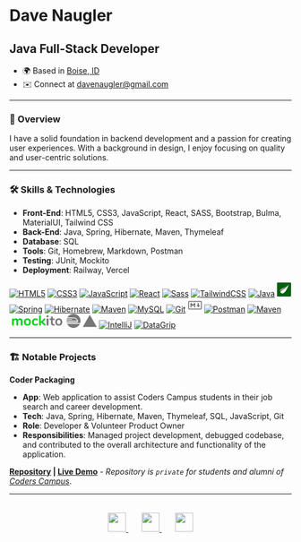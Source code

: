 [//]: # (GITHUB PROFILE BIO VERSION 3 - Assistance from ChatGPT 4o)


Dave Naugler
=============================

Java Full-Stack Developer
-------------------------

* 🌍 Based in [Boise, ID](https://maps.app.goo.gl/fKNe5UrbGLM6CM9g7)
* ✉️ Connect at [davenaugler@gmail.com](mailto:davenaugler@gmail.com)
 
---

### 🚀 Overview
I have a solid foundation in backend development and a passion for creating user experiences. With a background in design, I enjoy focusing on quality and user-centric solutions.

---

### 🛠️ Skills & Technologies
- **Front-End**: HTML5, CSS3, JavaScript, React, SASS, Bootstrap, Bulma, MaterialUI, Tailwind CSS  
- **Back-End**: Java, Spring, Hibernate, Maven, Thymeleaf  
- **Database**: SQL  
- **Tools**: Git, Homebrew, Markdown, Postman  
- **Testing**: JUnit, Mockito  
- **Deployment**: Railway, Vercel

<a href="https://developer.mozilla.org/en-US/docs/Glossary/HTML5" target="_blank" rel="noreferrer"><img src="https://cdn.jsdelivr.net/gh/devicons/devicon@latest/icons/html5/html5-original.svg" width="25" alt="HTML5" /></a>
<a href="https://www.w3.org/TR/CSS/#css" target="_blank" rel="noreferrer"><img src="https://cdn.jsdelivr.net/gh/devicons/devicon@latest/icons/css3/css3-original.svg" width="25" alt="CSS3" /></a>
<a href="https://developer.mozilla.org/en-US/docs/Web/JavaScript" target="_blank" rel="noreferrer"><img src="https://cdn.jsdelivr.net/gh/devicons/devicon@latest/icons/javascript/javascript-original.svg" width="25" alt="JavaScript" /></a>
<a href="https://react.dev/" target="_blank" rel="noreferrer"><img src="https://cdn.jsdelivr.net/gh/devicons/devicon@latest/icons/react/react-original.svg" width="25" alt="React" /></a>
<a href="https://sass-lang.com/" target="_blank" rel="noreferrer"><img src="https://cdn.jsdelivr.net/gh/devicons/devicon@latest/icons/sass/sass-original.svg" width="25" alt="Sass" /></a>
<a href="https://tailwindcss.com/" target="_blank" rel="noreferrer"><img src="https://cdn.jsdelivr.net/gh/devicons/devicon@latest/icons/tailwindcss/tailwindcss-original.svg" width="25" alt="TailwindCSS" /></a>
<a href="https://www.oracle.com/java/" target="_blank" rel="noreferrer"><img src="https://cdn.jsdelivr.net/gh/devicons/devicon@latest/icons/java/java-original.svg" width="25" alt="Java" /></a>
<a href="https://www.oracle.com/java/" target="_blank" rel="noreferrer"><img src="./assets/images/thymeleaf-original.png" width="25" alt="Thymeleaf"/></a>
<a href="https://spring.io/" target="_blank" rel="noreferrer"><img src="https://cdn.jsdelivr.net/gh/devicons/devicon@latest/icons/spring/spring-original.svg" width="25" alt="Spring" /></a>
<a href="https://hibernate.org/" target="_blank" rel="noreferrer"><img src="https://cdn.jsdelivr.net/gh/devicons/devicon@latest/icons/hibernate/hibernate-original.svg" width="25" alt="Hibernate" /></a>
<a href="https://maven.apache.org/" target="_blank" rel="noreferrer"><img src="https://cdn.jsdelivr.net/gh/devicons/devicon@latest/icons/maven/maven-original.svg" width="25" alt="Maven" /></a>
<a href="https://www.mysql.com/" target="_blank" rel="noreferrer"><img src="https://cdn.jsdelivr.net/gh/devicons/devicon@latest/icons/mysql/mysql-original.svg" width="25" alt="MySQL" /></a>
<a href="https://git-scm.com/" target="_blank" rel="noreferrer"><img src="https://cdn.jsdelivr.net/gh/devicons/devicon@latest/icons/git/git-original.svg" width="25" alt="Git" /></a>
<a href="https://www.markdownguide.org/" target="_blank" rel="noreferrer"><img src="./assets/images/markdown-original-gray.png" width="25" alt="Markdown"/></a>
<a href="https://www.postman.com/" target="_blank" rel="noreferrer"><img src="https://cdn.jsdelivr.net/gh/devicons/devicon@latest/icons/postman/postman-original.svg" width="25" alt="Postman" /></a>
<a href="https://junit.org/junit5/" target="_blank" rel="noreferrer"><img src="https://cdn.jsdelivr.net/gh/devicons/devicon@latest/icons/junit/junit-original.svg" width="25" alt="Maven" /></a>
<a href="https://site.mockito.org/" target="_blank" rel="noreferrer"><img src="./assets/images/mockito-original-gray.png" height="25" alt="Mockito"/></a>
<a href="https://railway.app/" target="_blank" rel="noreferrer"><img src="./assets/images/railway-original-gray.png" width="25" alt="Railway" /></a>
<a href="https://vercel.com/" target="_blank" rel="noreferrer"><img src="./assets/images/vercel-original-gray.png" width="25" alt="Vercel"/></a>
<a href="https://www.jetbrains.com/idea/" target="_blank" rel="noreferrer"><img src="https://cdn.jsdelivr.net/gh/devicons/devicon@latest/icons/intellij/intellij-original.svg" width="25" alt="IntelliJ" /></a>
<a href="https://www.jetbrains.com/datagrip/?var=light" target="_blank" rel="noreferrer"><img src="https://cdn.jsdelivr.net/gh/devicons/devicon@latest/icons/datagrip/datagrip-original.svg" width="25" alt="DataGrip" /></a>

---

### 🏗️ Notable Projects
**Coder Packaging**

- **App**: Web application to assist Coders Campus students in their job search and career development.
- **Tech**: Java, Spring, Hibernate, Maven, Thymeleaf, SQL, JavaScript, Git
- **Role**: Developer & Volunteer Product Owner
- **Responsibilities**: Managed project development, debugged codebase, and contributed to the overall architecture and functionality of the application.

**[Repository](https://github.com/CodersCampus/cp) | [Live Demo](https://punk-production.up.railway.app/)** - _Repository is `private` for students and alumni of [Coders Campus](https://www.coderscampus.com/)_.

---

[//]: # (<div align="center">)

[//]: # (  <a href="https://www.linkedin.com/in/davenaugler" target="_blank" rel="noreferrer"><img src="https://raw.githubusercontent.com/danielcranney/readme-generator/main/public/icons/socials/linkedin.svg" width="32" alt="LinkedIn" style="margin-top: 1.2rem;"/></a>&nbsp;&nbsp;&nbsp;&nbsp;&nbsp;)

[//]: # (  <a href="https://github.com/davenaugler" target="_blank" rel="noreferrer"><img src="./assets/images/hashnode_icon.png" width="32" alt="Hashnode" style="margin-top: 1.2rem;"></a>&nbsp;&nbsp;&nbsp;&nbsp;&nbsp;)

[//]: # (  <a href="https://www.github.com/davenaugler" target="_blank" rel="noreferrer"><img src="./assets/images/github-original-gray.png" width="32" alt="GitHub" style="margin-top: 1.2rem;"/></a>)

[//]: # (</div>)




[//]: # (<div align="center" style="margin-top: 1.2rem;"> )

[//]: # (<a href="https://www.linkedin.com/in/davenaugler" target="_blank" rel="noreferrer"> <picture> <source media="&#40;prefers-color-scheme: dark&#41;" srcset="https://raw.githubusercontent.com/danielcranney/readme-generator/main/public/icons/socials/linkedin-dark.svg" /> <source media="&#40;prefers-color-scheme: light&#41;" srcset="https://raw.githubusercontent.com/danielcranney/readme-generator/main/public/icons/socials/linkedin.svg" /> <img src="https://raw.githubusercontent.com/danielcranney/readme-generator/main/public/icons/socials/linkedin.svg" width="34"  /> </picture> </a> &nbsp;&nbsp;&nbsp;&nbsp;&nbsp;)

[//]: # (<a href="https://davenaugler.hashnode.dev" target="_blank" rel="noreferrer"> <picture> <source media="&#40;prefers-color-scheme: dark&#41;" srcset="https://raw.githubusercontent.com/danielcranney/readme-generator/main/public/icons/socials/hashnode-dark.svg" /> <source media="&#40;prefers-color-scheme: light&#41;" srcset="https://raw.githubusercontent.com/danielcranney/readme-generator/main/public/icons/socials/hashnode.svg" /> <img src="https://raw.githubusercontent.com/danielcranney/readme-generator/main/public/icons/socials/hashnode.svg" width="34"  /> </picture> </a> &nbsp;&nbsp;&nbsp;&nbsp;&nbsp;)

[//]: # (<a href="https://www.github.com/davenaugler" target="_blank" rel="noreferrer"> <picture> <source media="&#40;prefers-color-scheme: dark&#41;" srcset="https://raw.githubusercontent.com/danielcranney/readme-generator/main/public/icons/socials/github-dark.svg" /> <source media="&#40;prefers-color-scheme: light&#41;" srcset="https://raw.githubusercontent.com/danielcranney/readme-generator/main/public/icons/socials/github.svg" /> <img src="https://raw.githubusercontent.com/danielcranney/readme-generator/main/public/icons/socials/github.svg" width="34"  /> </picture> </a> )

[//]: # (</div>)

<p align="center"> 
  <a href="https://www.linkedin.com/in/davenaugler" target="_blank" rel="noreferrer">
    <picture>
      <source media="(prefers-color-scheme: dark)" srcset="https://raw.githubusercontent.com/danielcranney/readme-generator/main/public/icons/socials/linkedin-dark.svg" />
      <source media="(prefers-color-scheme: light)" srcset="https://raw.githubusercontent.com/danielcranney/readme-generator/main/public/icons/socials/linkedin.svg" />
      <img src="https://raw.githubusercontent.com/danielcranney/readme-generator/main/public/icons/socials/linkedin.svg" width="32" height="34" style="margin-top: 1.2rem;" />
    </picture>
  </a>
  &nbsp;&nbsp;&nbsp;&nbsp;&nbsp;
  <a href="https://davenaugler.hashnode.dev" target="_blank" rel="noreferrer">
    <picture>
      <source media="(prefers-color-scheme: dark)" srcset="https://raw.githubusercontent.com/danielcranney/readme-generator/main/public/icons/socials/hashnode-dark.svg" />
      <source media="(prefers-color-scheme: light)" srcset="https://raw.githubusercontent.com/danielcranney/readme-generator/main/public/icons/socials/hashnode.svg" />
      <img src="https://raw.githubusercontent.com/danielcranney/readme-generator/main/public/icons/socials/hashnode.svg" width="32" height="34" style="margin-top: 1.2rem;" />
    </picture>
  </a>
  &nbsp;&nbsp;&nbsp;&nbsp;&nbsp;
  <a href="https://www.github.com/davenaugler" target="_blank" rel="noreferrer">
    <picture>
      <source media="(prefers-color-scheme: dark)" srcset="https://raw.githubusercontent.com/danielcranney/readme-generator/main/public/icons/socials/github-dark.svg" />
      <source media="(prefers-color-scheme: light)" srcset="https://raw.githubusercontent.com/danielcranney/readme-generator/main/public/icons/socials/github.svg" />
      <img src="https://raw.githubusercontent.com/danielcranney/readme-generator/main/public/icons/socials/github.svg" width="32" height="34" style="margin-top: 1.2rem;" />
    </picture>
  </a>
</p>























[//]: # (GITHUB PROFILE BIO VERSION 2)

[//]: # (Hi 👋 my name is Dave Naugler)

[//]: # (=============================)

[//]: # ()
[//]: # (Java Full-Stack Developer)

[//]: # (-------------------------)

[//]: # ()
[//]: # (* 🌍 I'm based in [Boise, ID]&#40;https://maps.app.goo.gl/fKNe5UrbGLM6CM9g7&#41;)

[//]: # (* ✉️ You can contact me at [davenaugler@gmail.com]&#40;mailto:davenaugler@gmail.com&#41;)

[//]: # (* 🧠 Advancing my skills in Java, Spring, Hibernate, Maven, and SQL to develop back-end systems.)

[//]: # (* ⚡ I especially enjoy learning and sharing my knowledge of git)

[//]: # ()
[//]: # (### Front-End)

[//]: # (<p>)

[//]: # (<a href="https://developer.mozilla.org/en-US/docs/Glossary/HTML5" target="_blank" rel="noreferrer"><img src="https://cdn.jsdelivr.net/gh/devicons/devicon@latest/icons/html5/html5-original.svg" width="36" height="36" alt="HTML5" /></a>)

[//]: # (<a href="https://www.w3.org/TR/CSS/#css" target="_blank" rel="noreferrer"><img src="https://cdn.jsdelivr.net/gh/devicons/devicon@latest/icons/css3/css3-original.svg" width="36" height="36" alt="CSS3" /></a>)

[//]: # (<a href="https://developer.mozilla.org/en-US/docs/Web/JavaScript" target="_blank" rel="noreferrer"><img src="https://cdn.jsdelivr.net/gh/devicons/devicon@latest/icons/javascript/javascript-original.svg" width="36" height="36" alt="JavaScript" /></a>)

[//]: # (<a href="https://react.dev/" target="_blank" rel="noreferrer"><img src="https://cdn.jsdelivr.net/gh/devicons/devicon@latest/icons/react/react-original.svg" width="36" height="36" alt="React" /></a>)

[//]: # (<a href="https://sass-lang.com/" target="_blank" rel="noreferrer"><img src="https://cdn.jsdelivr.net/gh/devicons/devicon@latest/icons/sass/sass-original.svg" width="36" height="36" alt="Sass" /></a>)

[//]: # (<a href="https://getbootstrap.com/" target="_blank" rel="noreferrer"><img src="https://cdn.jsdelivr.net/gh/devicons/devicon@latest/icons/bootstrap/bootstrap-original.svg" width="36" height="36" alt="Bootstrap" /></a>)

[//]: # (<a href="https://bulma.io/" target="_blank" rel="noreferrer"><img src="https://cdn.jsdelivr.net/gh/devicons/devicon@latest/icons/bulma/bulma-plain.svg" width="36" height="36" alt="Bulma" /></a>)

[//]: # (<a href="https://mui.com/" target="_blank" rel="noreferrer"><img src="https://cdn.jsdelivr.net/gh/devicons/devicon@latest/icons/materialui/materialui-original.svg" width="36" height="36" alt="Material UI" /></a>)

[//]: # (<a href="https://tailwindcss.com/" target="_blank" rel="noreferrer"><img src="https://cdn.jsdelivr.net/gh/devicons/devicon@latest/icons/tailwindcss/tailwindcss-original.svg" width="36" height="36" alt="TailwindCSS" /></a>)

[//]: # (</p>)

[//]: # ()
[//]: # (### Back-End & Database)

[//]: # (<p>)

[//]: # (<a href="https://www.oracle.com/java/" target="_blank" rel="noreferrer"><img src="https://cdn.jsdelivr.net/gh/devicons/devicon@latest/icons/java/java-original.svg" width="36" height="36" alt="Java" /></a>)

[//]: # (<a href="https://www.oracle.com/java/" target="_blank" rel="noreferrer"><img src="/assets/images/thymeleaf-original.png" width="32" height="32" alt="Thymeleaf"/></a>)

[//]: # (<a href="https://spring.io/" target="_blank" rel="noreferrer"><img src="https://cdn.jsdelivr.net/gh/devicons/devicon@latest/icons/spring/spring-original.svg" width="36" height="36" alt="Spring" /></a>)

[//]: # (<a href="https://hibernate.org/" target="_blank" rel="noreferrer"><img src="https://cdn.jsdelivr.net/gh/devicons/devicon@latest/icons/hibernate/hibernate-original.svg" width="36" height="36" alt="Hibernate" /></a>)

[//]: # (<a href="https://maven.apache.org/" target="_blank" rel="noreferrer"><img src="https://cdn.jsdelivr.net/gh/devicons/devicon@latest/icons/maven/maven-original.svg" width="36" height="36" alt="Maven" /></a>)

[//]: # (<a href="https://www.mysql.com/" target="_blank" rel="noreferrer"><img src="https://cdn.jsdelivr.net/gh/devicons/devicon@latest/icons/mysql/mysql-original.svg" width="36" height="36" alt="MySQL" /></a>)

[//]: # (</p>)

[//]: # ()
[//]: # (### Skills)

[//]: # (<p>)

[//]: # (<a href="https://git-scm.com/" target="_blank" rel="noreferrer"><img src="https://cdn.jsdelivr.net/gh/devicons/devicon@latest/icons/git/git-original.svg" width="36" height="36" alt="Git" /></a>)

[//]: # (<a href="https://brew.sh/" target="_blank" rel="noreferrer"><img src="https://cdn.jsdelivr.net/gh/devicons/devicon@latest/icons/homebrew/homebrew-original.svg" width="36" height="36" alt="Homebrew" /></a>)

[//]: # (<a href="https://www.markdownguide.org/" target="_blank" rel="noreferrer"><img src="/assets/images/markdown-original-gray.png" width="32" height="32" alt="Markdown"/></a> )

[//]: # (<a href="https://www.postman.com/" target="_blank" rel="noreferrer"><img src="https://cdn.jsdelivr.net/gh/devicons/devicon@latest/icons/postman/postman-original.svg" width="36" height="36" alt="Postman" /></a>)

[//]: # (</p>)

[//]: # ()
[//]: # (### Testing)

[//]: # (<p>)

[//]: # (<a href="https://junit.org/junit5/" target="_blank" rel="noreferrer"><img src="https://cdn.jsdelivr.net/gh/devicons/devicon@latest/icons/junit/junit-original.svg" width="36" height="36" alt="Maven" /></a>)

[//]: # (<a href="https://site.mockito.org/" target="_blank" rel="noreferrer"><img src="/assets/images/mockito-original-gray.png" height="36" alt="Mockito"/></a>)

[//]: # (</p>)

[//]: # ()
[//]: # (### Deployment)

[//]: # (<p>)

[//]: # (<a href="https://railway.app/" target="_blank" rel="noreferrer"><img src="/assets/images/railway-original-gray.png" width="36" height="36" alt="Railway" /></a>)

[//]: # (<a href="https://vercel.com/" target="_blank" rel="noreferrer"><img src="/assets/images/vercel-original-gray.png" width="32" height="32" alt="Vercel"/></a> )

[//]: # (</p>)

[//]: # ()
[//]: # ()
[//]: # (### IDE's & Code Editors)

[//]: # (<p>)

[//]: # (<a href="https://www.jetbrains.com/idea/" target="_blank" rel="noreferrer"><img src="https://cdn.jsdelivr.net/gh/devicons/devicon@latest/icons/intellij/intellij-original.svg" width="36" height="36" alt="IntelliJ" /></a>)

[//]: # (<a href="https://www.jetbrains.com/webstorm/" target="_blank" rel="noreferrer"><img src="https://cdn.jsdelivr.net/gh/devicons/devicon@latest/icons/webstorm/webstorm-original.svg" width="36" height="36" alt="WebStorm" /></a>)

[//]: # (<a href="https://www.jetbrains.com/datagrip/?var=light" target="_blank" rel="noreferrer"><img src="https://cdn.jsdelivr.net/gh/devicons/devicon@latest/icons/datagrip/datagrip-original.svg" width="36" height="36" alt="DataGrip" /></a>)

[//]: # (<a href="https://eclipseide.org/" target="_blank" rel="noreferrer"><img src="https://cdn.jsdelivr.net/gh/devicons/devicon@latest/icons/eclipse/eclipse-original.svg" width="36" height="36" alt="Eclipse" /></a>)

[//]: # (<a href="https://code.visualstudio.com/" target="_blank" rel="noreferrer"><img src="https://cdn.jsdelivr.net/gh/devicons/devicon@latest/icons/vscode/vscode-original.svg" width="36" height="36" alt="VS Code" /></a>)

[//]: # (</p>)

[//]: # ()
[//]: # (### Socials)

[//]: # (<p>)

[//]: # (<a href="https://www.github.com/davenaugler" target="_blank" rel="noreferrer"><img src="/assets/images/github-original-gray.png" width="32" height="32" alt="GitHub"/></a> )

[//]: # (<a href="https://www.linkedin.com/in/davenaugler" target="_blank" rel="noreferrer"><img src="https://raw.githubusercontent.com/danielcranney/readme-generator/main/public/icons/socials/linkedin.svg" width="32" height="32" alt="LinkedIn" /></a> )

[//]: # (<a href="https://www.youtube.com/@thedavenaugler" target="_blank" rel="noreferrer"><img src="https://raw.githubusercontent.com/danielcranney/readme-generator/main/public/icons/socials/youtube.svg" width="32" height="32" alt="YouTube" /></a>)

[//]: # (Many of the icons used were pulled from https://devicon.dev/)






[//]: # (GITHUB PROFILE BIO VERSION 1)

[//]: # (<!-- <!DOCTYPE html>)

[//]: # (<html>)

[//]: # (  <head>)

[//]: # (    <meta charset="utf-8">)

[//]: # (    <meta name="viewport" content="width=device-width, initial-scale=1">)

[//]: # (    <title>Hello Bulma!</title>)

[//]: # (    <link rel="stylesheet" href="https://cdn.jsdelivr.net/npm/bulma@1.0.0/css/bulma.min.css">)

[//]: # (  </head>)

[//]: # (  <body>)

[//]: # (<header>)

[//]: # (    <div class="container">)

[//]: # (        <h1 class="title is-1 has-text-centered">Develop from a position of service and curiosity</h1>)

[//]: # (            <p class="has-text-centered">)

[//]: # (                <a href="https://www.linkedin.com/in/davenaugler/">LinkedIn</a>)

[//]: # (                ·)

[//]: # (                <a href="https://punk-production.up.railway.app/">Coder Packaging</a>)

[//]: # (                ·)

[//]: # (                <a href="https://davenaugler.hashnode.dev/">Blog</a>)

[//]: # (            </p>)

[//]: # (    </div>)

[//]: # (</header>)

[//]: # (<section class="section">)

[//]: # (    <div class="container">)

[//]: # (        <h2 class="title is-2">About Me</h2>)

[//]: # (            <p> As Product Owner to <a href="https://punk-production.up.railway.app/">Coder Packaging</a>, I'm )

[//]: # (            collaborating with a remote team of Software Engineers to develop a Full Stack Java application. )

[//]: # (            This platform will showcase developers' professional portfolios and provide feedback to enhance their )

[//]: # (            readiness for the software industry.</p>)

[//]: # (    </div>)

[//]: # (    <hr>)

[//]: # (    <div class="container">)

[//]: # (        <h3 class="title is-3 mt-4">Skills</h3>)

[//]: # (        <h4 class="title is-4 mt-4">Frontend</h4>)

[//]: # (            <div>)

[//]: # (            <img style="margin: 20px" src="/assets/Frontend/javascript.svg" alt="JavaScript" height="35" />)

[//]: # (<!-- <img style="margin: 20px" src="/assets/Frontend/react_horizontal.svg" alt="React" height="60" /> -->)

[//]: # (            </div>)

[//]: # (    </div>)

[//]: # ()

[//]: # ()

[//]: # ()

[//]: # (</section>)

[//]: # ()

[//]: # (<a href="https://example.com" target="_blank"><img src="https://img.shields.io/badge/Button-Text-blue?style=for-the-badge" alt="Button Text"></a>)

[//]: # ()

[//]: # (  )

[//]: # (  </body>)

[//]: # (</html>)


[//]: # ()

[//]: # ()

[//]: # (<link rel="stylesheet" type='text/css' href="https://cdn.jsdelivr.net/gh/devicons/devicon@latest/devicon.min.css" />)

[//]: # ()

[//]: # ()

[//]: # (<div id="header" align="center">)

[//]: # (<h1>)

[//]: # (  Develop from a position of service and curiosity)

[//]: # (</h1>)

[//]: # (</div>)

[//]: # ()

[//]: # (<p align="center">)

[//]: # (  <a href="https://www.linkedin.com/in/davenaugler/">LinkedIn</a>)

[//]: # (  ·)

[//]: # (  <a href="https://punk-production.up.railway.app/">Coder Packaging</a>)

[//]: # (  ·)

[//]: # (  <a href="https://davenaugler.hashnode.dev/">Blog</a>)

[//]: # (</p>)

[//]: # ()

[//]: # ()

[//]: # (---)

[//]: # ()

[//]: # (<h2>About Me</h2>)

[//]: # ()

[//]: # (As Product Owner to [Coder Packaging]&#40;https://punk-production.up.railway.app/&#41;, I'm collaborating with a remote team of Software Engineers to develop a Full Stack Java application. This platform will showcase developers' professional portfolios and provide feedback to enhance their readiness for the software industry.)

[//]: # ()

[//]: # ()

[//]: # (<!--)

[//]: # (- :brain: &nbsp; <strong>2024 Learning Goals:</strong> Full Stack Java web apps, Spring, and dive deeper into React.)

[//]: # ()

[//]: # (- :telescope: &nbsp; <strong>Our Team:</strong> Collaborating on a Full Stack Java web application designed to help Coding Bootcamp students secure professional full-time employment)

[//]: # ()

[//]: # (- :mailbox: &nbsp; <strong>Chat:</strong>  [![Linkedin Badge]&#40;https://img.shields.io/badge/-davenaugler-blue?style=flat&logo=Linkedin&logoColor=white&#41;]&#40;https://www.linkedin.com/in/davenaugler/&#41;)

[//]: # (-->)

[//]: # (---)

[//]: # (## Skills)

[//]: # ()

[//]: # (### Frontend)

[//]: # (<div>)

[//]: # (  <img style="margin: 20px" src="/assets/Frontend/javascript.svg" alt="JavaScript" height="35" />)

[//]: # (<!-- <img style="margin: 20px" src="/assets/Frontend/react_horizontal.svg" alt="React" height="60" /> -->)

[//]: # (</div>)

[//]: # ()

[//]: # ()

[//]: # (### Backend)

[//]: # (<div>)

[//]: # (  <img style="margin: 20px" src="/assets/Backend/java2.svg" alt="Java" height="35" />)

[//]: # (  &nbsp;&nbsp;&nbsp;)

[//]: # (  <img style="margin: 20px" src="/assets/Backend/icons8-spring-boot.svg" alt="Spring" height="35" />)

[//]: # (</div>)

[//]: # ()

[//]: # (### Database )

[//]: # (<div>)

[//]: # (  <img style="margin: 20px" src="/assets/Database/mysql_white_data.svg" alt="MySQL" height="35" />)

[//]: # (</div>)

[//]: # ()

[//]: # ()

[//]: # (### Tools)

[//]: # (<div> )

[//]: # (  <img style="margin: 20px" src="/assets/Tools/maven_white.svg" alt="Maven" height="35" />)

[//]: # (&nbsp;&nbsp;&nbsp;)

[//]: # (<img src="https://github.com/devicons/devicon/blob/v2.13.0/icons/git/git-original.svg" height="35"/></a>)

[//]: # (&nbsp;&nbsp;&nbsp;)

[//]: # (<img src="https://cdn.jsdelivr.net/gh/devicons/devicon@latest/icons/hibernate/hibernate-original-wordmark.svg" height="35"/>)

[//]: # (</div>)

[//]: # ()

[//]: # ()

[//]: # (### IDE's)

[//]: # (<div>)

[//]: # (  <img style="margin: 20px" src="/assets/IDE/eclipse.svg" alt="Eclipse IDE" height="35" />)

[//]: # (&nbsp;&nbsp;&nbsp;)

[//]: # (<img style="margin: 20px" src="/assets/IDE/intellij-idea.svg" alt="IntelliJ IDEA" height="35" />)

[//]: # (</div>)

[//]: # ()

[//]: # ()

[//]: # ()

[//]: # ()

[//]: # ()

[//]: # ()

[//]: # (<!--)

[//]: # ()

[//]: # (<h2>Skills</h2>)

[//]: # (<table style="background-color: #27272a" width="100%" border="1"><tr><td valign="top">)

[//]: # ()

[//]: # (<h3 align="center" style="color:red;">Frontend</h3>)

[//]: # (<div align="center">  )

[//]: # (<img style="margin: 20px" src="/assets/Frontend/javascript.svg" alt="JavaScript" height="50" />)

[//]: # (<!-- <img style="margin: 20px" src="/assets/Frontend/react_horizontal.svg" alt="React" height="60" /> )

[//]: # (</div>)

[//]: # ()

[//]: # (</td><td valign="top">)

[//]: # ()

[//]: # (<h3 align="center">Backend</h3>)

[//]: # (<div align="center">)

[//]: # (<img style="margin: 20px" src="/assets/Backend/java2.svg" alt="Java" height="60" />)

[//]: # (<img style="margin: 20px" src="/assets/Backend/icons8-spring-boot.svg" alt="Spring" height="50" />)

[//]: # (</div>)

[//]: # ()

[//]: # (</td><td valign="top">)

[//]: # ()

[//]: # (<h3 align="center">Database</h3>)

[//]: # (<div align="center">)

[//]: # (<img style="margin: 20px" src="/assets/Database/mysql_white_data.svg" alt="MySQL" height="60" />)

[//]: # (</div>)

[//]: # ()

[//]: # (</td><td valign="top">)

[//]: # ()

[//]: # (<h3 align="center">Tools</h3>)

[//]: # (<div align="center">)

[//]: # (<img style="margin: 20px" src="/assets/Tools/maven_white.svg" alt="Maven" height="40" />)

[//]: # (&nbsp;&nbsp;&nbsp;)

[//]: # ( <a href=""><img src="https://github.com/devicons/devicon/blob/v2.13.0/icons/git/git-original.svg" width="45" height="45"/></a>)

[//]: # ()

[//]: # (<img src="https://cdn.jsdelivr.net/gh/devicons/devicon@latest/icons/hibernate/hibernate-original-wordmark.svg" width="45" height="45"/>)

[//]: # ()

[//]: # ()

[//]: # (  )

[//]: # (</div>)

[//]: # ()

[//]: # (</td><td valign="top">)

[//]: # ()

[//]: # (<h3 align="center">IDE's</h3>)

[//]: # (<div align="center">)

[//]: # (<img style="margin: 20px" src="/assets/IDE/eclipse.svg" alt="Eclipse IDE" height="50" />)

[//]: # (&nbsp;&nbsp;&nbsp;)

[//]: # (<img style="margin: 20px" src="/assets/IDE/intellij-idea.svg" alt="IntelliJ IDEA" height="50" />)

[//]: # (</div>)

[//]: # ()

[//]: # (</td></tr>)

[//]: # ()

[//]: # (</table>)

[//]: # (-->)

[//]: # (---)

[//]: # ()

[//]: # (<h2>Daily Tool Box</h2>)

[//]: # ()

[//]: # (<p>)

[//]: # (<a href="https://www.warp.dev/b">)

[//]: # (  <img src="/assets/DailyTools/Warp_logo.svg" alt="Warp logo" height="30"/>)

[//]: # (  </a>)

[//]: # (  &nbsp;&nbsp;&nbsp;&nbsp;&nbsp;)

[//]: # (  <a href="https://www.inkdrop.app/" >)

[//]: # (  <img style="margin-left: 20px" src="/assets/DailyTools/InkDrop_logo.png" alt="InkDrop logo" height="40"/>)

[//]: # (  </a>)

[//]: # (</p>)

[//]: # ()

[//]: # (---)

[//]: # ()

[//]: # (<h2>Let's grab some coffee</h2>)

[//]: # (<div >)

[//]: # (<a href="https://www.linkedin.com/in/davenaugler/"><img src="https://www.vectorlogo.zone/logos/linkedin/linkedin-tile.svg" height="50"/></a>)

[//]: # (&nbsp;&nbsp;&nbsp;&nbsp;&nbsp;)

[//]: # (<a href = "mailto: davenaugler@gmail.com"><img src="https://www.vectorlogo.zone/logos/gmail/gmail-icon.svg" target="_blank" height="50"></a>)

[//]: # (</div>)

[//]: # ()

[//]: # ()
